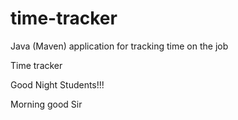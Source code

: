 # time-tracker
Java (Maven) application for tracking time on the job

Time tracker

Good Night Students!!!

Morning good Sir 
